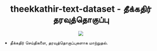 <h1 align="center"><b>theekkathir-text-dataset - தீக்கதிர் தரவுத்தொகுப்பு</b></h1>
<p align="center">
  <img src="https://github.com/user-attachments/assets/3731edf1-70b9-4e0a-98c1-6b89c4e03395" />
</p>

- தீக்கதிர் செய்திகளை, தரவுத்தொகுப்புகளாக மாற்றுதல்.
